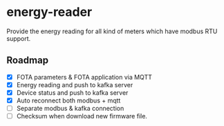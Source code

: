 # energy-reader
Provide the energy reading for all kind of meters which have modbus RTU support.

## Roadmap
* [x] FOTA parameters & FOTA application via MQTT
* [x] Energy reading and push to kafka server
* [x] Device status and push to kafka server
* [x] Auto reconnect both modbus + mqtt
* [ ] Separate modbus & kafka connection
* [ ] Checksum when download new firmware file.
